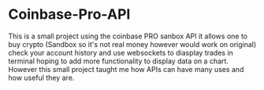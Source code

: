 # Coinbase-Pro-API
This is a small project using the coinbase PRO sanbox API
it allows one to buy crypto (Sandbox so it's not real money however would work on original)
check your account history and use websockets to diasplay trades in terminal
hoping to add more functionality to display data on a chart. 
However this small project taught me how APIs can have many uses
and how useful they are. 
